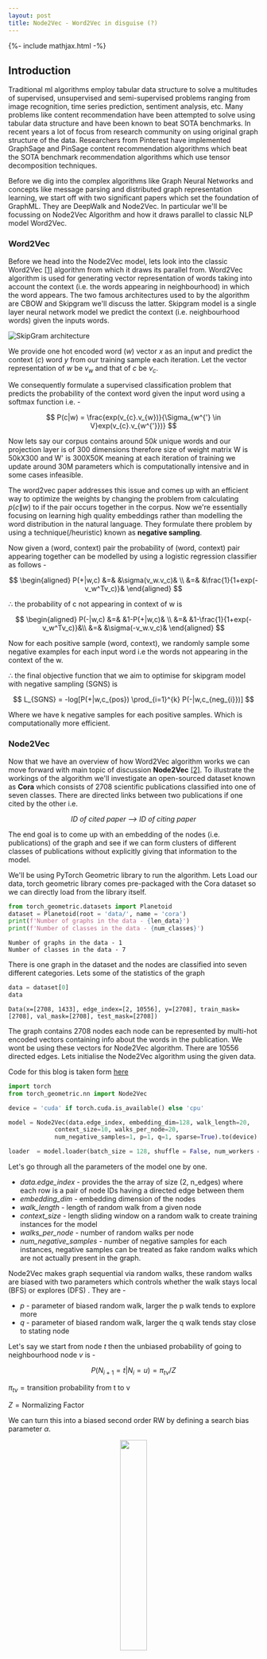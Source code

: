 ```yaml
---
layout: post
title: Node2Vec - Word2Vec in disguise (?)
---
```


{%- include mathjax.html -%}

## Introduction

Traditional ml algorithms employ tabular data structure to solve a multitudes of supervised, unsupervised and semi-supervised problems ranging from image recognition, time series prediction, sentiment analysis, etc.
Many problems like content recommendation have been attempted to solve using tabular data structure and have been known to beat SOTA benchmarks. In recent years a lot of focus from research community on using original graph structure of the data. Researchers from Pinterest have implemented GraphSage and PinSage content recommendation algorithms which beat the SOTA benchmark recommendation algorithms which use tensor decomposition techniques.

Before we dig into the complex algorithms like Graph Neural Networks and concepts like message parsing and distributed graph representation learning, we start off with two significant papers which set the foundation of GraphML. They are DeepWalk and Node2Vec. In particular we'll be focussing on Node2Vec Algorithm and how it draws parallel to classic NLP model Word2Vec.

### Word2Vec
Before we head into the Node2Vec model, lets look into the classic Word2Vec [[1]](#1) algorithm from which it draws its parallel from. Word2Vec algorithm is used for generating vector representation of words taking into account the context (i.e. the words appearing in neighbourhood) in which the word appears. The two famous architectures used to by the algorithm are CBOW and Skipgram we'll discuss the latter. Skipgram model is a single layer neural network model we predict the context (i.e. neighbourhood words) given the inputs words.

![SkipGram architecture](/assets/images/word2vec.jpg)

We provide one hot encoded word ($w$) vector $x$ as an input and predict the context ($c$) word $y$ from our training sample each iteration. Let the vector representation of $w$ be $v_{w}$ and that of $c$ be $v_{c}$.

We consequently formulate a supervised classification problem that predicts the probability of the context word given the input word using a softmax function i.e. - 

$$ 
P(c|w) = \frac{exp(v_{c}.v_{w})}{\Sigma_{w^{'} \in V}exp(v_{c}.v_{w^{'}})} 
$$



Now lets say our corpus contains around $50k$ unique words and our projection layer is of 300 dimensions therefore size of weight matrix W is 50kX300 and W' is 300X50K meaning at each iteration of training we update around 30M parameters which is computationally intensive and in some cases infeasible. 

The word2vec paper addresses this issue and comes up with an efficient way to optimize the weights by changing the problem from calculating $p(c\|w)$ to if the pair occurs together in the corpus. Now we're essentially focusing on learning high quality embeddings rather than modelling the word distribution in the natural language. They formulate there problem by using a technique(/heuristic) known as **negative sampling**.

Now given a (word, context) pair the probability of (word, context) pair appearing together can be modelled by using a logistic regression classifier as follows - 

$$
\begin{aligned}
P(+|w,c) &=& &\sigma(v_w.v_c)& \\
&=& &\frac{1}{1+exp(-v_w^Tv_c)}&
\end{aligned}
$$


$\therefore$ the probability of c not appearing in context of w is

$$
\begin{aligned}
P(-|w,c) &=& &1-P(+|w,c)& \\
&=& &1-\frac{1}{1+exp(-v_w^Tv_c)}&\\
&=& &\sigma(-v_w.v_c)&
\end{aligned}
$$

Now for each positive sample (word, context), we randomly sample some negative examples for each input word i.e the words not appearing in the context of the w. 

$\therefore$ the final objective function that we aim to optimise for skipgram model with negative sampling (SGNS) is 

$$
L_{SGNS} = -log[P(+|w,c_{pos}) \prod_{i=1}^{k} P(-|w,c_{neg_{i}})]
$$

Where we have k negative samples for each positive samples. Which is computationally more efficient.

### Node2Vec

Now that we have an overview of how Word2Vec algorithm works we can move forward with main topic of discussion **Node2Vec** [[2]](#2). To illustrate the workings of the algorithm we'll investigate an open-sourced dataset known as **Cora** which consists of 2708 scientific publications classified into one of seven classes. There are directed links between two publications if one cited by the other i.e.
<p align = 'center'>
<i>ID of cited paper --> ID of citing paper</i>
</p>
The end goal is to come up with an embedding of the nodes (i.e. publications) of the graph and see if we can form clusters of different classes of publications without explicitly giving that information to the model.

We'll be using PyTorch Geometric library to run the algorithm. Lets Load our data, torch geometric library comes pre-packaged with the Cora dataset so we can directly load from the library itself.

```python
from torch_geometric.datasets import Planetoid
dataset = Planetoid(root = 'data/', name = 'cora')
print(f'Number of graphs in the data - {len_data}')
print(f'Number of classes in the data - {num_classes}')
```

    Number of graphs in the data - 1
    Number of classes in the data - 7

There is one graph in the dataset and the nodes are classified into seven different categories. Lets some of the statistics of the graph

```python
data = dataset[0]
data
```
    Data(x=[2708, 1433], edge_index=[2, 10556], y=[2708], train_mask=[2708], val_mask=[2708], test_mask=[2708])

The graph contains 2708 nodes each node can be represented by multi-hot encoded vectors containing info about the words in the publication. We wont be using these vectors for Node2Vec algorithm. There are 10556 directed edges. Lets initialise the Node2Vec algorithm using the given data.

Code for this blog is taken form [here](https://github.com/pyg-team/pytorch_geometric/blob/master/examples/cora.py)

```python
import torch
from torch_geometric.nn import Node2Vec

device = 'cuda' if torch.cuda.is_available() else 'cpu'

model = Node2Vec(data.edge_index, embedding_dim=128, walk_length=20,
             context_size=10, walks_per_node=20,
             num_negative_samples=1, p=1, q=1, sparse=True).to(device) 

loader  = model.loader(batch_size = 128, shuffle = False, num_workers = 4)
```

Let's go through all the parameters of the model one by one.

- *data.edge_index* - provides the the array of size (2, n_edges) where each row is a pair of node IDs having a directed edge between them
- *embedding_dim* - embedding dimension of the nodes
- *walk_length* - length of random walk from a given node
- *context_size* - length sliding window on a random walk to create training instances for the model
- *walks_per_node* - number of random walks per node
- *num_negative_samples* - number of negative samples for each instances, negative samples can be treated as fake random walks which are not actually present in the graph.

Node2Vec makes graph sequential via random walks, these random walks are biased with two parameters which controls whether the walk  stays local (BFS)  or explores (DFS) . They are -  
- *p* - parameter of biased random walk, larger the p walk tends to explore more
- *q* - parameter of biased random walk, larger the q walk tends stay close to stating node

Let's say we start from node *t* then the unbiased probability of going to neighbourhood node *v* is - 

$$
P(N_{i+1} = t | N_{i} = u) = \pi_{tv}/Z 
$$

$\pi_{tv} = \text{transition probability from t to v}$ 

$Z = \text{Normalizing Factor}$


We can turn this into a biased second order RW by defining a search bias parameter $\alpha$.

<p align='center'>
<img width="33%" src="/assets/images/biased_rw.jpg">
</p>

$$\begin{align}
\alpha_{tx} = 
\begin{cases}
\frac{1}{p} &\text{ if }& d_{tx} = 0 \\
1 &\text{ if }& d_{tx} = 1 \\
\frac{1}{q} &\text{ if }& d_{tx} = 2
\end{cases}
\end{align}\\
$$

$\pi_{tx} = \alpha_{tx}*w_{tx}$ 

$d_{tx} = \text{distance between t and x}$

So if we set low value for parameter *p* the walk tends to stay local to starting node and so on e.g.

<p align = 'center'>
<img src = '/assets/images/high_p_low_q.jpg' width = '75%'>
<br>
<em>Biased Random Walk with high p and low q</em>
</p>

<p align = 'center'>
<img src = '/assets/images/low_p_high_q.jpg' width = '75%'>
<br>
<em>Biased Random Walk with low p and high q</em>
</p>

Now that we have initialised our model, we can go ahead and prepare sequences for Node2Vec and consecutively train the model. We can create a loader for the model that create sequences in batches - 

```python
loader  = model.loader(batch_size = 128, shuffle = False, num_workers = 4)
for idx, rw in enumerate(loader):
    print(rw[0].shape, rw[1].shape)
    break
```

    torch.Size([28160, 10]) torch.Size([28160, 10])

```note
The way PyTorch preprares the qequences is as follows - 
batch_size = 128
walks_per_node = 20
walk_length = 20
context_size = 10
total_walks_per_batch = (batch_size * walks_per_node) = 2560
num_sequences_per_rw = (walk_length - context_size + 1) = 11
num_seq_per_batch = (total_walks_per_batch * num_seq_per_rw) = 28160
for each sequence 1 node is the input and remaing nodes are context
and similarly for negative samples as well
```

Now lets train the model - 
```python
def train():
    model.train()
    total_loss = 0
    for pos_rw, neg_rw in tqdm(loader):
        optimizer.zero_grad()
        loss = model.loss(pos_rw.to(device), neg_rw.to(device))
        loss.backward()
        optimizer.step()
        total_loss += loss.item()
    return total_loss / len(loader)

# test function to evaluste the accuracy of the model
@torch.no_grad()
def test():
    model.eval()
    z = model()
    acc = model.test(z[data.train_mask], data.y[data.train_mask],
                     z[data.test_mask], data.y[data.test_mask],
                     max_iter=150)
    return acc

for epoch in range(1, 201):
    loss = train()
    acc = test()
    print(f'Epoch: {epoch:02d}, Loss: {loss:.4f}, Acc: {acc:.4f}')
```

    100%|███████████████████████████████████████████████████████████████████████████████████| 22/22 [00:00<00:00, 35.56it/s]


    Epoch: 01, Loss: 8.1546, Acc: 0.1820


    100%|███████████████████████████████████████████████████████████████████████████████████| 22/22 [00:00<00:00, 34.34it/s]


    Epoch: 02, Loss: 6.1120, Acc: 0.2160

    ...

    100%|███████████████████████████████████████████████████████████████████████████████████| 22/22 [00:00<00:00, 39.94it/s]


    Epoch: 199, Loss: 0.8245, Acc: 0.7280


    100%|███████████████████████████████████████████████████████████████████████████████████| 22/22 [00:00<00:00, 40.34it/s]

    Epoch: 200, Loss: 0.8255, Acc: 0.7280

Extracting the learned node embeddings from the trained model and projecting it down to two dimensions - 

<p align='center'>
<img src='/assets/images/embeddings.jpg' width='75%'>
</p>

Note that we've not explicitly used the node labels in the model neither have we used the feature vector of the node, these embeddings are generated by simply using the citation network. Can we generate better embeddings by using the feature vector? (Spoiler Alert : We can, **GNNs!!**)

### References - 

<a id="1">[1]</a>  Tomas Mikolov, Ilya Sutskever, Kai Chen, Greg Corrado, & Jeffrey Dean. (2013). Distributed Representations of Words and Phrases and their Compositionality.

<a id="2">[2]</a> Aditya Grover, & Jure Leskovec. (2016). node2vec: Scalable Feature Learning for Networks.
